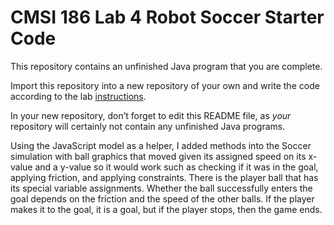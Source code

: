# CMSI 186 Lab 4 Robot Soccer Starter Code

This repository contains an unfinished Java program that you are complete.

Import this repository into a new repository of your own and write the code according to the lab [instructions](https://cs.lmu.edu/~ray/classes/plab/lab/4/).

In your new repository, don’t forget to edit this README file, as _your_ repository will certainly not contain any unfinished Java programs.

Using the JavaScript model as a helper, I added methods into the Soccer simulation with ball graphics that moved given its assigned speed on its x-value and a y-value so it would work such as checking if it was in the goal, applying friction, and applying constraints. There is the player ball that has its special variable assignments. Whether the ball successfully enters the goal depends on the friction and the speed of the other balls. If the player makes it to the goal, it is a goal, but if the player stops, then the game ends. 

